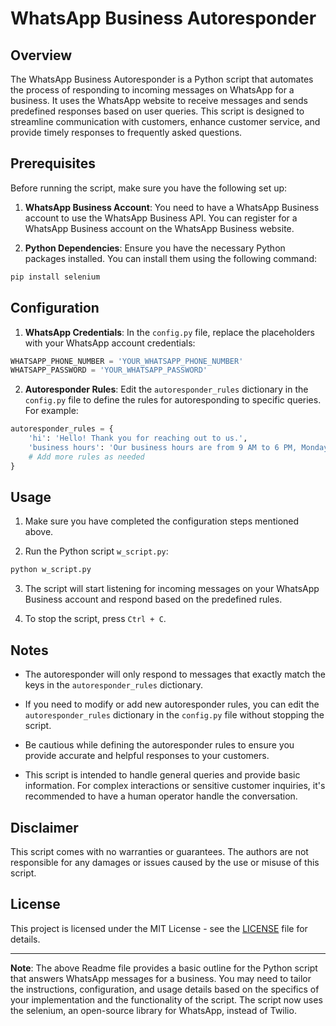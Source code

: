 # WhatsApp Business Autoresponder

## Overview

The WhatsApp Business Autoresponder is a Python script that automates the process of responding to incoming messages on WhatsApp for a business. It uses the WhatsApp website to receive messages and sends predefined responses based on user queries. This script is designed to streamline communication with customers, enhance customer service, and provide timely responses to frequently asked questions.

## Prerequisites

Before running the script, make sure you have the following set up:

1. **WhatsApp Business Account**: You need to have a WhatsApp Business account to use the WhatsApp Business API. You can register for a WhatsApp Business account on the WhatsApp Business website.

2. **Python Dependencies**: Ensure you have the necessary Python packages installed. You can install them using the following command:

```bash
pip install selenium
```

## Configuration

1. **WhatsApp Credentials**: In the `config.py` file, replace the placeholders with your WhatsApp account credentials:

```python
WHATSAPP_PHONE_NUMBER = 'YOUR_WHATSAPP_PHONE_NUMBER'
WHATSAPP_PASSWORD = 'YOUR_WHATSAPP_PASSWORD'
```

2. **Autoresponder Rules**: Edit the `autoresponder_rules` dictionary in the `config.py` file to define the rules for autoresponding to specific queries. For example:

```python
autoresponder_rules = {
    'hi': 'Hello! Thank you for reaching out to us.',
    'business hours': 'Our business hours are from 9 AM to 6 PM, Monday to Friday.',
    # Add more rules as needed
}
```

## Usage

1. Make sure you have completed the configuration steps mentioned above.

2. Run the Python script `w_script.py`:

```bash
python w_script.py
```

3. The script will start listening for incoming messages on your WhatsApp Business account and respond based on the predefined rules.

4. To stop the script, press `Ctrl + C`.

## Notes

- The autoresponder will only respond to messages that exactly match the keys in the `autoresponder_rules` dictionary.

- If you need to modify or add new autoresponder rules, you can edit the `autoresponder_rules` dictionary in the `config.py` file without stopping the script.

- Be cautious while defining the autoresponder rules to ensure you provide accurate and helpful responses to your customers.

- This script is intended to handle general queries and provide basic information. For complex interactions or sensitive customer inquiries, it's recommended to have a human operator handle the conversation.

## Disclaimer

This script comes with no warranties or guarantees. The authors are not responsible for any damages or issues caused by the use or misuse of this script.

## License

This project is licensed under the MIT License - see the [LICENSE](LICENSE) file for details.

---

**Note**: The above Readme file provides a basic outline for the Python script that answers WhatsApp messages for a business. You may need to tailor the instructions, configuration, and usage details based on the specifics of your implementation and the functionality of the script. The script now uses the selenium, an open-source library for WhatsApp, instead of Twilio.
